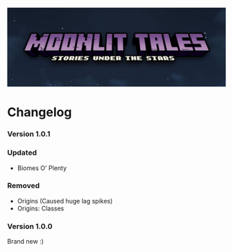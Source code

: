 <a href="https://github.com/Lost-Outpost/moonlit-tales/blob/main/README.md"><img src="images/banner.jpg" target="_blank"></a>

# Changelog

### Version 1.0.1

### Updated
- Biomes O' Plenty

### Removed
- Origins (Caused huge lag spikes)
- Origins: Classes 

### Version 1.0.0
Brand new :)
